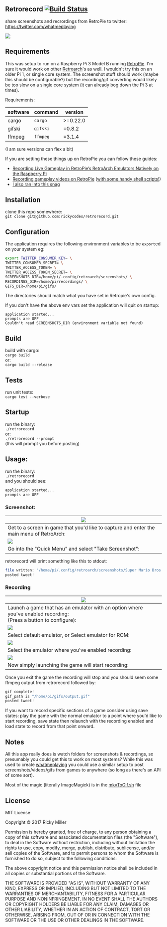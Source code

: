 ## Retrorecord [![Build Status](https://travis-ci.org/rickycodes/retrorecord.svg?branch=master)](https://travis-ci.org/rickycodes/retrorecord)

share screenshots and recrordings from RetroPie to twitter:  
https://twitter.com/whatmeplaying

<img src='./screenshots/mario.png' />

## Requirements
This was setup to run on a Raspberry Pi 3 Model B running [RetroPie](https://retropie.org.uk/). I'm sure it would work on other [Retroarch](https://www.retroarch.com/)'s as well. I wouldn't try this on an older Pi 1, or single core system. The screenshot stuff should work (maybe this should be configurable?) but the recording/gif converting would likely be too slow on a single core system (it can already bog down the Pi 3 at times).

Requirements:

| software    | command   | version  |
|-------------|-----------|----------|
| cargo       | `cargo`   | >=0.22.0 |
| gifski      | `gifski`  | =0.8.2   |
| ffmpeg      | `ffmpeg`  | =3.1.4   |

(I am sure versions can flex a bit)

If you are setting these things up on RetroPie you can follow these guides:

- [Recording Live Gameplay in RetroPie’s RetroArch Emulators Natively on the Raspberry Pi](https://retroresolution.com/2016/07/06/recording-live-gameplay-in-retropies-retroarch-emulators-natively-on-the-raspberry-pi/#li_before_proceeding)
- [Recording gameplay videos on RetroPie](https://www.artificialworlds.net/blog/2018/01/07/recording-gameplay-videos-on-retropie/) ([with some handy shell scripts!](https://github.com/andybalaam/retropie-recording))
- [I also ran into this snag](https://github.com/libretro/RetroArch/issues/5717#issuecomment-357494398)

## Installation
clone this repo somewhere:  
`git clone git@github.com:rickycodes/retrorecord.git`

## Configuration
The application requires the following environment variables to be `export`ed on your system eg:

```sh
export TWITTER_CONSUMER_KEY= \
TWITTER_CONSUMER_SECRET= \
TWITTER_ACCESS_TOKEN= \
TWITTER_ACCESS_TOKEN_SECRET= \
SCREENSHOTS_DIR=/home/pi/.config/retroarch/screenshots/ \
RECORDINGS_DIR=/home/pi/recordings/ \
GIFS_DIR=/home/pi/gifs/
```
The directories should match what you have set in Retropie's own config.

If you don't have the above env vars set the application will quit on startup:
```
application started...
prompts are OFF
Couldn't read SCREENSHOTS_DIR (environment variable not found)
```

## Build
build with cargo:  
`cargo build`  
or:  
`cargo build --release`

## Tests
run unit tests:  
`cargo test --verbose`

## Startup
run the binary:  
`./retrorecord`  
or:  
`./retrorecord --prompt`  
(this will prompt you before posting)

## Usage:
run the binary:  
`./retrorecord`  
and you should see:  
```sh
application started...
prompts are OFF
```

### Screenshot:
| <img src='./screenshots/retroarch-main-menu.png' /> |
|-|
| Get to a screen in game that you'd like to capture and enter the main menu of RetroArch: |
| <img src='./screenshots/retroarch-screenshot.png' /> |
| Go into the "Quick Menu" and select "Take Screenshot": |

retrorecord will print something like this to stdout:  
```sh
file written: "/home/pi/.config/retroarch/screenshots/Super Mario Bros 3 (U) (PRG 1)-180425-190211.png"
posted tweet!
```

### Recording

| <img src='./screenshots/hit-a.png' /> |
|-|
|Launch a game that has an emulator with an option where you've enabled recording: <br />(Press a button to configure):|
| <img src='./screenshots/default-emulator.png' />      |
| Select default emulator, or Select emulator for ROM: |
| <img src='./screenshots/default-emulator-record.png' />  |
| Select the emulator where you've enabled recording: |
| <img src='./screenshots/default-emulator-record-launch.png' /> |
| Now simply launching the game will start recording: |

Once you exit the game the recording will stop and you should seem some ffmpeg output from retrorecord followed by:  
```sh
gif complete!
gif_path is "/home/pi/gifs/output.gif"
posted tweet!
```
If you want to record specific sections of a game consider using save states: play the game with the normal emulator to a point where you'd like to start recording, save state then relaunch with the recording enabled and load state to record from that point onward.

## Notes
All this app really does is watch folders for screenshots & recordings, so presumably you could get this to work on most systems? While this was used to create [whatmeplaying](https://twitter.com/whatmeplaying) you could use a similar setup to post screenshots/videos/gifs from games to anywhere (so long as there's an API of some sort).

Most of the magic (literally ImageMagick) is in the [mkvToGif.sh](https://github.com/rickycodes/retrorecord/blob/master/mkvToGif.sh) file

## License
MIT License

Copyright © 2017 Ricky Miller

Permission is hereby granted, free of charge, to any person obtaining a copy
of this software and associated documentation files (the "Software"), to deal
in the Software without restriction, including without limitation the rights
to use, copy, modify, merge, publish, distribute, sublicense, and/or sell
copies of the Software, and to permit persons to whom the Software is
furnished to do so, subject to the following conditions:

The above copyright notice and this permission notice shall be included in all
copies or substantial portions of the Software.

THE SOFTWARE IS PROVIDED "AS IS", WITHOUT WARRANTY OF ANY KIND, EXPRESS OR
IMPLIED, INCLUDING BUT NOT LIMITED TO THE WARRANTIES OF MERCHANTABILITY,
FITNESS FOR A PARTICULAR PURPOSE AND NONINFRINGEMENT. IN NO EVENT SHALL THE
AUTHORS OR COPYRIGHT HOLDERS BE LIABLE FOR ANY CLAIM, DAMAGES OR OTHER
LIABILITY, WHETHER IN AN ACTION OF CONTRACT, TORT OR OTHERWISE, ARISING FROM,
OUT OF OR IN CONNECTION WITH THE SOFTWARE OR THE USE OR OTHER DEALINGS IN THE
SOFTWARE.
